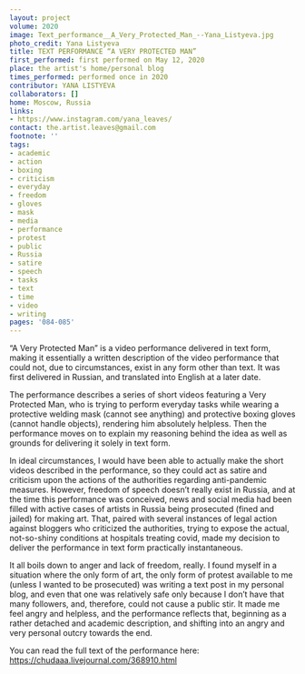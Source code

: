 ```yaml
---
layout: project
volume: 2020
image: Text_performance__A_Very_Protected_Man_--Yana_Listyeva.jpg
photo_credit: Yana Listyeva
title: TEXT PERFORMANCE “A VERY PROTECTED MAN”
first_performed: first performed on May 12, 2020
place: the artist's home/personal blog
times_performed: performed once in 2020
contributor: YANA LISTYEVA
collaborators: []
home: Moscow, Russia
links:
- https://www.instagram.com/yana_leaves/
contact: the.artist.leaves@gmail.com
footnote: ''
tags:
- academic
- action
- boxing
- criticism
- everyday
- freedom
- gloves
- mask
- media
- performance
- protest
- public
- Russia
- satire
- speech
- tasks
- text
- time
- video
- writing
pages: '084-085'
---
```



“A Very Protected Man” is a video performance delivered in text form, making it essentially a written description of the video performance that could not, due to circumstances, exist in any form other than text. It was first delivered in Russian, and translated into English at a later date.

The performance describes a series of short videos featuring a Very Protected Man, who is trying to perform everyday tasks while wearing a protective welding mask (cannot see anything) and protective boxing gloves (cannot handle objects), rendering him absolutely helpless. Then the performance moves on to explain my reasoning behind the idea as well as grounds for delivering it solely in text form.

In ideal circumstances, I would have been able to actually make the short videos described in the performance, so they could act as satire and criticism upon the actions of the authorities regarding anti-pandemic measures. However, freedom of speech doesn’t really exist in Russia, and at the time this performance was conceived, news and social media had been filled with active cases of artists in Russia being prosecuted (fined and jailed) for making art. That, paired with several instances of legal action against bloggers who criticized the authorities, trying to expose the actual, not-so-shiny conditions at hospitals treating covid, made my decision to deliver the performance in text form practically instantaneous. 

It all boils down to anger and lack of freedom, really. I found myself in a situation where the only form of art, the only form of protest available to me (unless I wanted to be prosecuted) was writing a text post in my personal blog, and even that one was relatively safe only because I don’t have that many followers, and, therefore, could not cause a public stir. It made me feel angry and helpless, and the performance reflects that, beginning as a rather detached and academic description, and shifting into an angry and very personal outcry towards the end.

You can read the full text of the performance here: https://chudaaa.livejournal.com/368910.html
